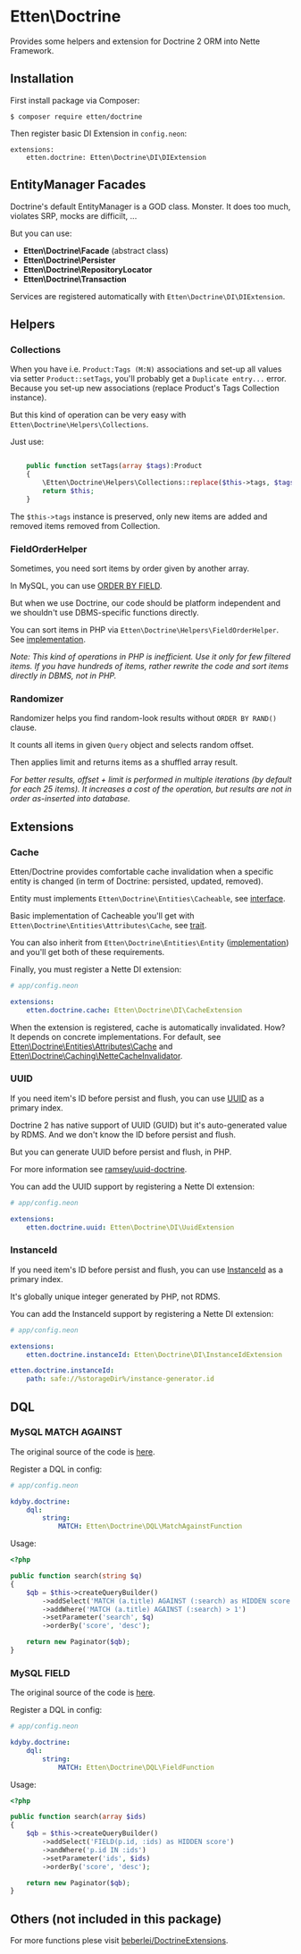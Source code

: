 # Etten\Doctrine

Provides some helpers and extension for Doctrine 2 ORM into Nette Framework.

## Installation

First install package via Composer:

```
$ composer require etten/doctrine
```

Then register basic DI Extension in `config.neon`:

```
extensions:
	etten.doctrine: Etten\Doctrine\DI\DIExtension
```

## EntityManager Facades

Doctrine's default EntityManager is a GOD class. Monster. It does too much, violates SRP, mocks are difficilt, ...

But you can use:

* **Etten\Doctrine\Facade** (abstract class)
* **Etten\Doctrine\Persister**
* **Etten\Doctrine\RepositoryLocator**
* **Etten\Doctrine\Transaction**

Services are registered automatically with `Etten\Doctrine\DI\DIExtension`.

## Helpers

### Collections

When you have i.e. `Product:Tags (M:N)` associations and set-up all values via setter `Product::setTags`, you'll
probably get a `Duplicate entry...` error. Because you set-up new associations (replace Product's Tags Collection instance).

But this kind of operation can be very easy with `Etten\Doctrine\Helpers\Collections`.

Just use:

```php

	public function setTags(array $tags):Product
	{
		\Etten\Doctrine\Helpers\Collections::replace($this->tags, $tags);
		return $this;
	}

```

The `$this->tags` instance is preserved, only new items are added and removed items removed from Collection.

### FieldOrderHelper

Sometimes, you need sort items by order given by another array.
 
In MySQL, you can use [ORDER BY FIELD](http://dba.stackexchange.com/questions/109120/how-does-order-by-field-in-mysql-work-internally).

But when we use Doctrine, our code should be platform independent and we shouldn't use DBMS-specific functions directly.

You can sort items in PHP via `Etten\Doctrine\Helpers\FieldOrderHelper`. See [implementation](src/Helpers/FieldOrderHelper.php).

*Note: This kind of operations in PHP is inefficient. Use it only for few filtered items.*
*If you have hundreds of items, rather rewrite the code and sort items directly in DBMS, not in PHP.*

### Randomizer

Randomizer helps you find random-look results without `ORDER BY RAND()` clause.

It counts all items in given `Query` object and selects random offset.

Then applies limit and returns items as a shuffled array result.

*For better results, offset + limit is performed in multiple iterations (by default for each 25 items).*
*It increases a cost of the operation, but results are not in order as-inserted into database.*

## Extensions

### Cache

Etten/Doctrine provides comfortable cache invalidation when a specific entity is changed (in term of Doctrine: persisted, updated, removed).

Entity must implements `Etten\Doctrine\Entities\Cacheable`, see [interface](src/Entities/Cacheable.php).

Basic implementation of Cacheable you'll get with `Etten\Doctrine\Entities\Attributes\Cache`, see [trait](src/Entities/Attributes/Cache.php).

You can also inherit from `Etten\Doctrine\Entities\Entity` ([implementation](src/Entities/Entity.php)) and you'll get both of these requirements.

Finally, you must register a Nette DI extension:

```yaml
# app/config.neon

extensions:
	etten.doctrine.cache: Etten\Doctrine\DI\CacheExtension
```

When the extension is registered, cache is automatically invalidated. How? It depends on concrete implementations. For default, see [Etten\Doctrine\Entities\Attributes\Cache](src/Entities/Attributes/Cache.php) and [Etten\Doctrine\Caching\NetteCacheInvalidator](src/Caching/NetteCacheInvalidator.php).

### UUID

If you need item's ID before persist and flush, you can use [UUID](https://en.wikipedia.org/wiki/Universally_unique_identifier) as a primary index.

Doctrine 2 has native support of UUID (GUID) but it's auto-generated value by RDMS. And we don't know the ID before persist and flush.

But you can generate UUID before persist and flush, in PHP.

For more information see [ramsey/uuid-doctrine](https://github.com/ramsey/uuid-doctrine).

You can add the UUID support by registering a Nette DI extension:

```yaml
# app/config.neon

extensions:
	etten.doctrine.uuid: Etten\Doctrine\DI\UuidExtension
```

### InstanceId

If you need item's ID before persist and flush, you can use [InstanceId](src/Entities/Attributes/InstanceId) as a primary index.

It's globally unique integer generated by PHP, not RDMS.

You can add the InstanceId support by registering a Nette DI extension:

```yaml
# app/config.neon

extensions:
	etten.doctrine.instanceId: Etten\Doctrine\DI\InstanceIdExtension

etten.doctrine.instanceId:
	path: safe://%storageDir%/instance-generator.id
```

## DQL

### MySQL MATCH AGAINST

The original source of the code is [here](http://stackoverflow.com/a/17536071/4827632).

Register a DQL in config:

```yaml
# app/config.neon

kdyby.doctrine:
	dql:
		string:
			MATCH: Etten\Doctrine\DQL\MatchAgainstFunction

```

Usage:

```php
<?php

public function search(string $q)
{
	$qb = $this->createQueryBuilder()
		->addSelect('MATCH (a.title) AGAINST (:search) as HIDDEN score')
		->addWhere('MATCH (a.title) AGAINST (:search) > 1')
		->setParameter('search', $q)
		->orderBy('score', 'desc');

	return new Paginator($qb);
}

```

### MySQL FIELD

The original source of the code is [here](http://stackoverflow.com/a/10164133).

Register a DQL in config:

```yaml
# app/config.neon

kdyby.doctrine:
	dql:
		string:
			MATCH: Etten\Doctrine\DQL\FieldFunction

```

Usage:

```php
<?php

public function search(array $ids)
{
	$qb = $this->createQueryBuilder()
		->addSelect('FIELD(p.id, :ids) as HIDDEN score')
		->andWhere('p.id IN :ids')
		->setParameter('ids', $ids)
		->orderBy('score', 'desc');

	return new Paginator($qb);
}

```

## Others (not included in this package)

For more functions plese visit [beberlei/DoctrineExtensions](https://github.com/beberlei/DoctrineExtensions).

